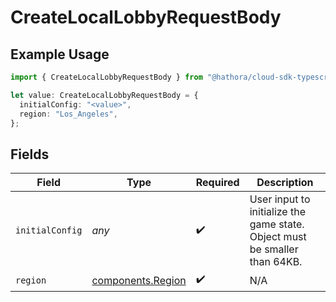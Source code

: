 # CreateLocalLobbyRequestBody

## Example Usage

```typescript
import { CreateLocalLobbyRequestBody } from "@hathora/cloud-sdk-typescript/models/operations";

let value: CreateLocalLobbyRequestBody = {
  initialConfig: "<value>",
  region: "Los_Angeles",
};
```

## Fields

| Field                                                                      | Type                                                                       | Required                                                                   | Description                                                                |
| -------------------------------------------------------------------------- | -------------------------------------------------------------------------- | -------------------------------------------------------------------------- | -------------------------------------------------------------------------- |
| `initialConfig`                                                            | *any*                                                                      | :heavy_check_mark:                                                         | User input to initialize the game state. Object must be smaller than 64KB. |
| `region`                                                                   | [components.Region](../../models/components/region.md)                     | :heavy_check_mark:                                                         | N/A                                                                        |
